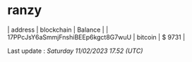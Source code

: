 # ranzy

| address | blockchain | Balance |
| 17PPcJsY6aSmmjFnshiBEEp6kgct8G7wuU | bitcoin | $ 9731 | 

Last update : _Saturday 11/02/2023 17.52 (UTC)_ 

